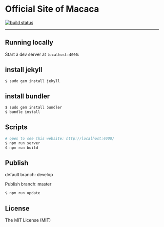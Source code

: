 # Official Site of Macaca

[![build status][travis-image]][travis-url]

[travis-image]: https://img.shields.io/travis/macacajs/macacajs.github.io.svg?style=flat-square
[travis-url]: https://travis-ci.org/macacajs/macacajs.github.io

---

## Running locally

Start a dev server at `localhost:4000`:

## install jekyll

``` bash
$ sudo gem install jekyll
```

## install bundler

``` bash
$ sudo gem install bundler
$ bundle install
```

## Scripts

``` bash
# open to see this website: http://localhost:4000/
$ npm run server
$ npm run build
```

## Publish

default branch: develop

Publish branch: master

``` bash
$ npm run update
```

## License

The MIT License (MIT)
